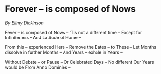 # Forever – is composed of Nows

*By Elimy Dickinson*

Fever – is composed of Nows –
‘Tis not a different time –
Except for Infiniteness –
And Latitude of Home –

From this – experienced Here –
Remove the Dates – to These –
Let Months dissolve in further Months –
And Years – exhale in Years –

Without Debate – or Pause –
Or Celebrated Days –
No different Our Years would be
From Anno Dominies –

